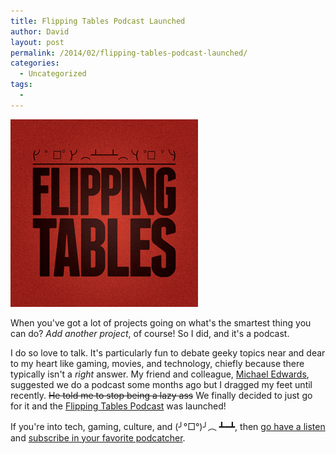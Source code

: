 ```yaml
---
title: Flipping Tables Podcast Launched
author: David
layout: post
permalink: /2014/02/flipping-tables-podcast-launched/
categories:
  - Uncategorized
tags:
  -
---
```


![Flipping Tables Podcast logo](/assets/post-images/flipping-tables.jpg)

When you've got a lot of projects going on what's the smartest thing you can do? _Add another project_, of course! So I did, and it's a podcast.

<!--more-->

I do so love to talk. It's particularly fun to debate geeky topics near and dear to my heart like gaming, movies, and technology, chiefly because there typically isn't a _right_ answer. My friend and colleague, [Michael Edwards](http://pseudomichael.com/), suggested we do a podcast some months ago but I dragged my feet until recently. <del>He told me to stop being a lazy ass</del> We finally decided to just go for it and the [Flipping Tables Podcast](http://flippingtablespodcast.com) was launched!

If you're into tech, gaming, culture, and (╯°□°)╯︵ ┻━┻, then [go have a listen](http://flippingtablepodcast.com) and [subscribe in your favorite podcatcher](http://feeds.feedburner.com/flippingtablespodcast/yFdT).

